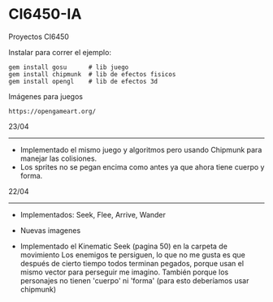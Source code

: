 # CI6450-IA
Proyectos CI6450

Instalar para correr el ejemplo:
```
gem install gosu      # lib juego
gem install chipmunk  # lib de efectos fisicos
gem install opengl    # lib de efectos 3d
```

Imágenes para juegos
```
https://opengameart.org/
```

23/04
******
+ Implementado el mismo juego y algoritmos pero usando Chipmunk para manejar las colisiones.
+ Los sprites no se pegan encima como antes ya que ahora tiene cuerpo y forma.

22/04
******
+ Implementados: Seek, Flee, Arrive, Wander
+ Nuevas imagenes

+ Implementado el Kinematic Seek (pagina 50) en la carpeta de movimiento
Los enemigos te persiguen, lo que no me gusta es que después de cierto tiempo
todos terminan pegados, porque usan el mismo vector para perseguir me imagino.
También porque los personajes no tienen 'cuerpo' ni 'forma' (para esto deberíamos usar chipmunk)
